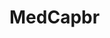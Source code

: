 # 
<!DOCTYPE html>
<html lang="pt-br">
<head>
    <meta charset="UTF-8">
    <meta name="viewport" content="width=device-width, initial-scale=1.0">
    <meta http-equiv="X-UA-Compatible" content="ie=edge">
    <title>Lojinha de toucas e gorros</title>
</head>
<body>
    <h1>MedCapbr</h1>
</body>
</html>
